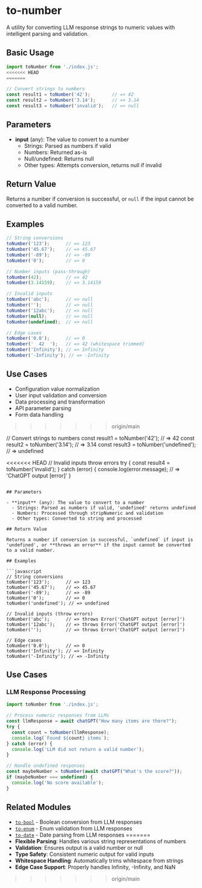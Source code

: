 # to-number

A utility for converting LLM response strings to numeric values with intelligent parsing and validation.

## Basic Usage

```javascript
import toNumber from './index.js';
<<<<<<< HEAD
=======

// Convert strings to numbers
const result1 = toNumber('42');        // => 42
const result2 = toNumber('3.14');      // => 3.14
const result3 = toNumber('invalid');   // => null
```

## Parameters

- **input** (any): The value to convert to a number
  - Strings: Parsed as numbers if valid
  - Numbers: Returned as-is
  - Null/undefined: Returns null
  - Other types: Attempts conversion, returns null if invalid

## Return Value

Returns a number if conversion is successful, or `null` if the input cannot be converted to a valid number.

## Examples

```javascript
// String conversions
toNumber('123');      // => 123
toNumber('45.67');    // => 45.67
toNumber('-89');      // => -89
toNumber('0');        // => 0

// Number inputs (pass-through)
toNumber(42);         // => 42
toNumber(3.14159);    // => 3.14159

// Invalid inputs
toNumber('abc');      // => null
toNumber('');         // => null
toNumber('12abc');    // => null
toNumber(null);       // => null
toNumber(undefined);  // => null

// Edge cases
toNumber('0.0');      // => 0
toNumber('  42  ');   // => 42 (whitespace trimmed)
toNumber('Infinity'); // => Infinity
toNumber('-Infinity'); // => -Infinity
```

## Use Cases

- Configuration value normalization
- User input validation and conversion
- Data processing and transformation
- API parameter parsing
- Form data handling
>>>>>>> origin/main

// Convert strings to numbers
const result1 = toNumber('42');        // => 42
const result2 = toNumber('3.14');      // => 3.14
const result3 = toNumber('undefined'); // => undefined

<<<<<<< HEAD
// Invalid inputs throw errors
try {
  const result4 = toNumber('invalid');
} catch (error) {
  console.log(error.message); // => 'ChatGPT output [error]'
}
```

## Parameters

- **input** (any): The value to convert to a number
  - Strings: Parsed as numbers if valid, 'undefined' returns undefined
  - Numbers: Processed through stripNumeric and validation
  - Other types: Converted to string and processed

## Return Value

Returns a number if conversion is successful, `undefined` if input is 'undefined', or **throws an error** if the input cannot be converted to a valid number.

## Examples

```javascript
// String conversions
toNumber('123');      // => 123
toNumber('45.67');    // => 45.67
toNumber('-89');      // => -89
toNumber('0');        // => 0
toNumber('undefined'); // => undefined

// Invalid inputs (throw errors)
toNumber('abc');      // => throws Error('ChatGPT output [error]')
toNumber('12abc');    // => throws Error('ChatGPT output [error]')
toNumber('');         // => throws Error('ChatGPT output [error]')

// Edge cases
toNumber('0.0');      // => 0
toNumber('Infinity'); // => Infinity
toNumber('-Infinity'); // => -Infinity
```

## Use Cases

### LLM Response Processing
```javascript
import toNumber from './index.js';

// Process numeric responses from LLMs
const llmResponse = await chatGPT("How many items are there?");
try {
  const count = toNumber(llmResponse);
  console.log(`Found ${count} items`);
} catch (error) {
  console.log('LLM did not return a valid number');
}

// Handle undefined responses
const maybeNumber = toNumber(await chatGPT("What's the score?"));
if (maybeNumber === undefined) {
  console.log('No score available');
}
```

## Related Modules

- [`to-bool`](../to-bool/) - Boolean conversion from LLM responses
- [`to-enum`](../to-enum/) - Enum validation from LLM responses
- [`to-date`](../to-date/) - Date parsing from LLM responses 
=======
- **Flexible Parsing**: Handles various string representations of numbers
- **Validation**: Ensures output is a valid number or null
- **Type Safety**: Consistent numeric output for valid inputs
- **Whitespace Handling**: Automatically trims whitespace from strings
- **Edge Case Support**: Properly handles Infinity, -Infinity, and NaN 
>>>>>>> origin/main
